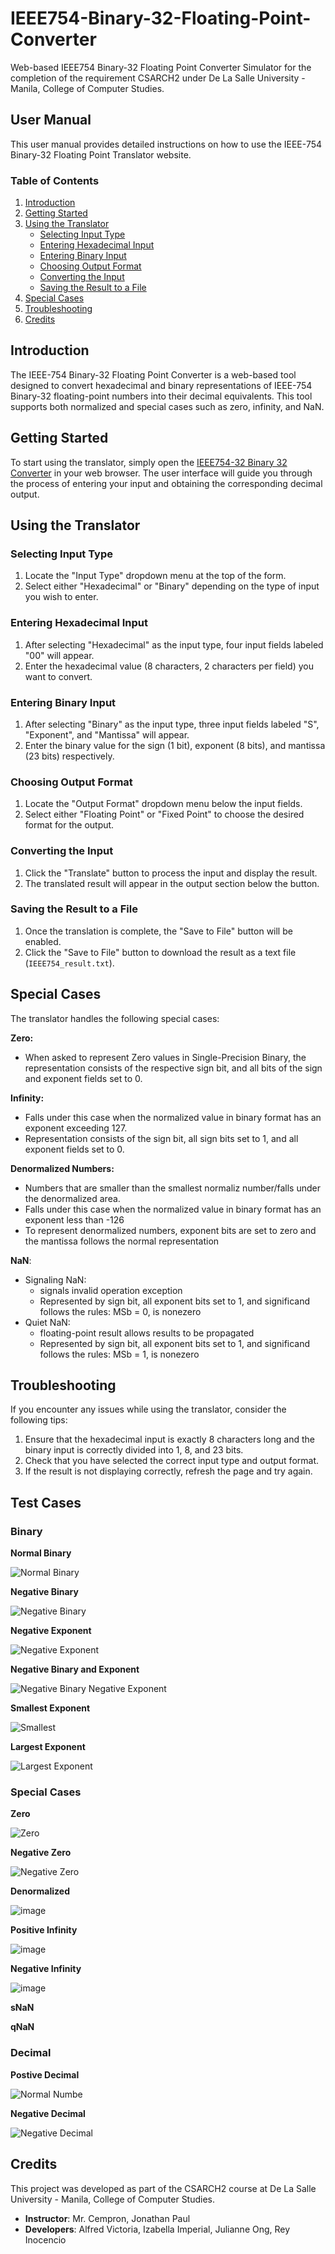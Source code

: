 # IEEE754-Binary-32-Floating-Point-Converter

Web-based IEEE754 Binary-32 Floating Point Converter Simulator for the completion of the requirement CSARCH2 under De La Salle University - Manila, College of Computer Studies.

## User Manual

This user manual provides detailed instructions on how to use the IEEE-754 Binary-32 Floating Point Translator website.

### Table of Contents

1. [Introduction](#introduction)
2. [Getting Started](#getting-started)
3. [Using the Translator](#using-the-translator)
    - [Selecting Input Type](#selecting-input-type)
    - [Entering Hexadecimal Input](#entering-hexadecimal-input)
    - [Entering Binary Input](#entering-binary-input)
    - [Choosing Output Format](#choosing-output-format)
    - [Converting the Input](#converting-the-input)
    - [Saving the Result to a File](#saving-the-result-to-a-file)
4. [Special Cases](#special-cases)
5. [Troubleshooting](#troubleshooting)
6. [Credits](#credits)

## Introduction

The IEEE-754 Binary-32 Floating Point Converter is a web-based tool designed to convert hexadecimal and binary representations of IEEE-754 Binary-32 floating-point numbers into their decimal equivalents. This tool supports both normalized and special cases such as zero, infinity, and NaN.

## Getting Started

To start using the translator, simply open the [IEEE754-32 Binary 32 Converter](https://ieee-754-binary-32-floating-point.vercel.app/) in your web browser. The user interface will guide you through the process of entering your input and obtaining the corresponding decimal output.

## Using the Translator

### Selecting Input Type

1. Locate the "Input Type" dropdown menu at the top of the form.
2. Select either "Hexadecimal" or "Binary" depending on the type of input you wish to enter.

### Entering Hexadecimal Input

1. After selecting "Hexadecimal" as the input type, four input fields labeled "00" will appear.
2. Enter the hexadecimal value (8 characters, 2 characters per field) you want to convert.

### Entering Binary Input

1. After selecting "Binary" as the input type, three input fields labeled "S", "Exponent", and "Mantissa" will appear.
2. Enter the binary value for the sign (1 bit), exponent (8 bits), and mantissa (23 bits) respectively.

### Choosing Output Format

1. Locate the "Output Format" dropdown menu below the input fields.
2. Select either "Floating Point" or "Fixed Point" to choose the desired format for the output.

### Converting the Input

1. Click the "Translate" button to process the input and display the result.
2. The translated result will appear in the output section below the button.

### Saving the Result to a File

1. Once the translation is complete, the "Save to File" button will be enabled.
2. Click the "Save to File" button to download the result as a text file (`IEEE754_result.txt`).

## Special Cases

The translator handles the following special cases:

**Zero:** 
- When asked to represent Zero values in Single-Precision Binary, the representation consists of the respective sign bit, and all bits of the sign and exponent fields set to 0.

**Infinity:**
- Falls under this case when the normalized value in binary format has an exponent exceeding 127.
- Representation consists of the sign bit, all sign bits set to 1, and all exponent fields set to 0.

**Denormalized Numbers:**
- Numbers that are smaller than the smallest normaliz number/falls under the denormalized area.
- Falls under this case when the normalized value in binary format has an exponent less than -126
- To represent denormalized numbers, exponent bits are set to zero and the mantissa follows the normal representation

**NaN**: 
- Signaling NaN:
    - signals invalid operation exception
    - Represented by sign bit, all exponent bits set to 1, and significand follows the rules: MSb = 0, is nonezero
- Quiet NaN:
    - floating-point result allows results to be propagated
    - Represented by sign bit, all exponent bits set to 1, and significand follows the rules: MSb = 1, is nonezero

## Troubleshooting

If you encounter any issues while using the translator, consider the following tips:

1. Ensure that the hexadecimal input is exactly 8 characters long and the binary input is correctly divided into 1, 8, and 23 bits.
2. Check that you have selected the correct input type and output format.
3. If the result is not displaying correctly, refresh the page and try again.

## Test Cases

### Binary 
**Normal Binary**

![Normal Binary](https://github.com/user-attachments/assets/ab25b260-01ba-43ef-b45b-99d384de7adf)

**Negative Binary**

![Negative Binary](https://github.com/user-attachments/assets/a3d71f86-953e-4b49-82e6-21510e8a05fb)

**Negative Exponent**

![Negative Exponent](https://github.com/user-attachments/assets/7e12a09e-b674-42a5-84f1-34fa4ec116ab)

**Negative Binary and Exponent**

![Negative Binary Negative Exponent](https://github.com/user-attachments/assets/e5d416c4-b442-4272-94da-d309d5797981)

**Smallest Exponent**

![Smallest](https://github.com/user-attachments/assets/a4b5617d-9c4f-481e-9496-869e55287bf2)

**Largest Exponent**

![Largest Exponent](https://github.com/user-attachments/assets/1c9e572f-1ff1-4eca-a315-3a7c029c72af)


### Special Cases

**Zero**

![Zero](https://github.com/user-attachments/assets/f41c9dc2-bbfa-4c36-a2f6-1961f1a0e4e4)

**Negative Zero**

![Negative Zero](https://github.com/user-attachments/assets/5d27ad43-541d-45f6-9928-d2f77a206c7e)

**Denormalized**

![image](https://github.com/user-attachments/assets/11d99e5c-30a8-4cde-8ebc-96113e3b1206)

**Positive Infinity**

![image](https://github.com/user-attachments/assets/18dea5a0-2e5a-471c-8b09-1588ca13b2d2)

**Negative Infinity**

![image](https://github.com/user-attachments/assets/5535fcd0-5002-4dc3-98a3-9faf0694e515)

**sNaN**

**qNaN**

### Decimal
**Postive Decimal**

![Normal Numbe](https://github.com/user-attachments/assets/d3ddeefc-81a1-4fd3-82d6-ac4b1803315c)

**Negative Decimal**

![Negative Decimal](https://github.com/user-attachments/assets/d65a1442-ec29-4238-988b-0f77a1ddafa9)


## Credits

This project was developed as part of the CSARCH2 course at De La Salle University - Manila, College of Computer Studies.

- **Instructor**: Mr. Cempron, Jonathan Paul
- **Developers**: Alfred Victoria, Izabella Imperial, Julianne Ong, Rey Inocencio 
